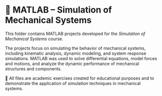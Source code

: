 # 🔩 MATLAB – Simulation of Mechanical Systems

This folder contains MATLAB projects developed for the *Simulation of Mechanical Systems* course.

The projects focus on simulating the behavior of mechanical systems, including kinematic analysis, dynamic modeling, and system response simulations. MATLAB was used to solve differential equations, model forces and motions, and analyze the dynamic performance of mechanical structures and components.

📂 All files are academic exercises created for educational purposes and to demonstrate the application of simulation techniques in mechanical systems.
